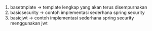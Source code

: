 1. basetmplate ->  template lengkap yang akan terus disempurnakan
2. basicsecurity ->  contoh implementasi sederhana spring security
3. basicjwt -> contoh implementasi sederhana spring security menggunakan jwt
